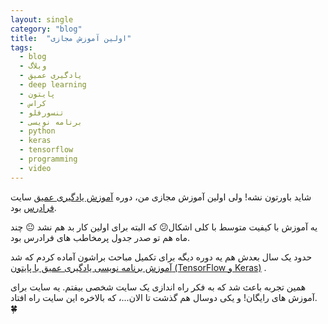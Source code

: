 ```yaml
---
layout: single
category: "blog"
title:  "اولین آموزش مجازی"
tags:
  - blog
  - وبلاگ
  - یادگیری عمیق
  - deep learning
  - پایتون
  - کراس
  - تنسورفلو
  - برنامه نویسی
  - python
  - keras
  - tensorflow
  - programming
  - video
---
```


شاید باورتون نشه! ولی اولین آموزش مجازی من، دوره <a href="https://faradars.org/courses/fvml9511-deep-learning" target="_blank">آموزش یادگیری عمیق</a> سایت <a href="https://faradars.org" target="_blank">فرادرس</a> بود. 

یه آموزش با کیفیت متوسط با کلی اشکال:confused: که البته برای اولین کار بد هم نشد :neutral_face: 
چند ماه هم تو صدر جدول پرمخاطب های فرادرس بود. 

حدود یک سال بعدش هم یه دوره دیگه برای تکمیل مباحث براشون آماده کردم که شد <a href="https://faradars.org/courses/fvml96071-deep-learning-programming-using-python" target="_blank">آموزش برنامه نویسی یادگیری عمیق با پایتون (TensorFlow و Keras)</a> .

همین تجربه باعث شد که به فکر راه اندازی یک سایت شخصی بیفتم. یه سایت برای آموزش های رایگان! و یکی دوسال هم گذشت تا الان...، که بالاخره این سایت راه افتاد. :four_leaf_clover:


<div class="well">
<div class="rw-ui-container"></div>
</div>
